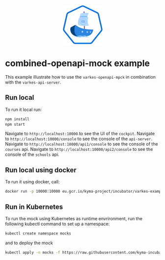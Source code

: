 <p align="center">
 <img src="../../assets/logo.svg" width="150">
</p>

# combined-openapi-mock example

This example illustrate how to use the `varkes-openapi-mpck` in combination with the `varkes-api-server`.

## Run local

To run it local run:

```bash
npm install
npm start
```

Navigate to `http://localhost:10000` to see the UI of the `cockpit`.
Navigate to `http://localhost:10000/console` to see the console of the `api-server`.
Navigate to `http://localhost:10000/api1/console` to see the console of the `courses` api.
Navigate to `http://localhost:10000/api2/console` to see the console of the `schools` api.

## Run local using docker

To run it using docker, call:

```bash
docker run -p 10000:10000 eu.gcr.io/kyma-project/incubator/varkes-example-combined-openapi-mock:latest
```

## Run in Kubernetes

To run the mock using Kubernetes as runtime envrironment, run the following kubectl command to set up a namespace:

```bash
kubectl create namespace mocks
```

and to deploy the mock

```bash
kubectl apply -n mocks -f https://raw.githubusercontent.com/kyma-incubator/varkes/master/examples/combined-openapi-mock/deployment/deployment.yaml
```
